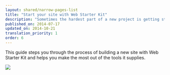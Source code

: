 ```yaml
---
layout: shared/narrow-pages-list
title: "Start your site with Web Starter Kit"
description: "Sometimes the hardest part of a new project is getting started. Web Starter Kit gives you a solid base with a range of tools to help you along the development process."
published_on: 2014-07-17
updated_on: 2014-10-21
translation_priority: 1
order: 6
---
```


<p class="intro">
This guide steps you through the process of building a new site with Web
Starter Kit and helps you make the most out of the tools it supplies.
</p>

<img src="images/wsk-on-pixel-n5.png">
